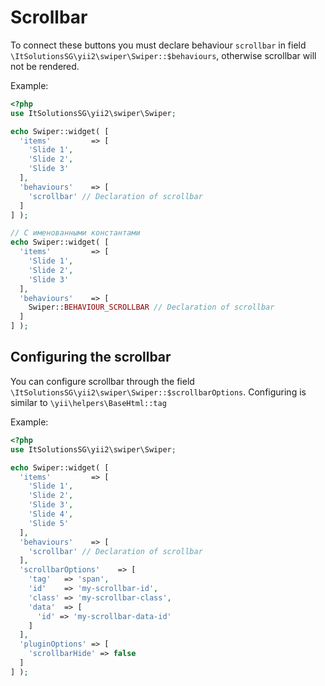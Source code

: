 # Scrollbar

To connect these buttons you must declare behaviour `scrollbar` in field `\ItSolutionsSG\yii2\swiper\Swiper::$behaviours`, 
otherwise scrollbar will not be rendered.

Example:

```PHP
<?php
use ItSolutionsSG\yii2\swiper\Swiper;

echo Swiper::widget( [
  'items'         => [
    'Slide 1',
    'Slide 2',
    'Slide 3'
  ],
  'behaviours'    => [
    'scrollbar' // Declaration of scrollbar
  ]
] );

// С именованными константами
echo Swiper::widget( [
  'items'         => [
    'Slide 1',
    'Slide 2',
    'Slide 3'
  ],
  'behaviours'    => [
    Swiper::BEHAVIOUR_SCROLLBAR // Declaration of scrollbar
  ]
] );
```

## Configuring the scrollbar

You can configure scrollbar through the field `\ItSolutionsSG\yii2\swiper\Swiper::$scrollbarOptions`. 
Configuring is similar to `\yii\helpers\BaseHtml::tag`

Example:

```PHP
<?php
use ItSolutionsSG\yii2\swiper\Swiper;

echo Swiper::widget( [
  'items'         => [
    'Slide 1',
    'Slide 2',
    'Slide 3',
    'Slide 4',
    'Slide 5'
  ],
  'behaviours'    => [
    'scrollbar' // Declaration of scrollbar
  ],
  'scrollbarOptions'    => [
    'tag'   => 'span',
    'id'    => 'my-scrollbar-id',
    'class' => 'my-scrollbar-class',
    'data'  => [
      'id' => 'my-scrollbar-data-id'
    ]
  ],
  'pluginOptions' => [
    'scrollbarHide' => false
  ]
] );
```
